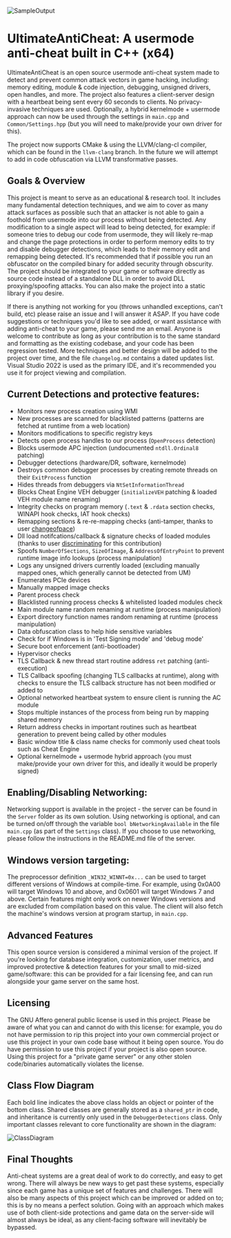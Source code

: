 ![SampleOutput](https://github.com/AlSch092/UltimateAntiCheat/assets/94417808/8e2112b8-2c82-4a38-aca8-ec54aa7d7516)

# UltimateAntiCheat: A usermode anti-cheat built in C++ (x64)

UltimateAntiCheat is an open source usermode anti-cheat system made to detect and prevent common attack vectors in game hacking, including: memory editing, module & code injection, debugging, unsigned drivers, open handles, and more. The project also features a client-server design with a heartbeat being sent every 60 seconds to clients. No privacy-invasive techniques are used. Optionally, a hybrid kernelmode + usermode approach can now be used through the settings in `main.cpp` and `Common/Settings.hpp` (but you will need to make/provide your own driver for this).

The project now supports CMake & using the LLVM/clang-cl compiler, which can be found in the `llvm-clang` branch. In the future we will attempt to add in code obfuscation via LLVM transformative passes.

## Goals & Overview
   This project is meant to serve as an educational & research tool. It includes many fundamental detection techniques, and we aim to cover as many attack surfaces as possible such that an attacker is not able to gain a foothold from usermode into our process without being detected. Any modification to a single aspect will lead to being detected, for example: if someone tries to debug our code from usermode, they will likely re-map and change the page protections in order to perform memory edits to try and disable debugger detections, which leads to their memory edit and remapping being detected. It's recommended that if possible you run an obfuscator on the compiled binary for added security through obscurity. The project should be integrated to your game or software directly as source code instead of a standalone DLL in order to avoid DLL proxying/spoofing attacks. You can also make the project into a static library if you desire. 

   If there is anything not working for you (throws unhandled exceptions, can't build, etc) please raise an issue and I will answer it ASAP. If you have code suggestions or techniques you'd like to see added, or want assistance with adding anti-cheat to your game, please send me an email. Anyone is welcome to contribute as long as your contribution is to the same standard and formatting as the existing codebase, and your code has been regression tested. More techniques and better design will be added to the project over time, and the file `changelog.md` contains a dated updates list. Visual Studio 2022 is used as the primary IDE, and it's recommended you use it for project viewing and compilation.  

## Current Detections and protective features:
- Monitors new process creation using WMI
- New processes are scanned for blacklisted patterns (patterns are fetched at runtime from a web location)
- Monitors modifications to specific registry keys   
- Detects open process handles to our process (`OpenProcess` detection)
- Blocks usermode APC injection (undocumented  `ntdll.Ordinal8` patching)
- Debugger detections (hardware/DR, software, kernelmode)
- Destroys common debugger processes by creating remote threads on their `ExitProcess` function
- Hides threads from debuggers via `NtSetInformationThread`  
- Blocks Cheat Engine VEH debugger (`initializeVEH` patching & loaded VEH module name renaming)
- Integrity checks on program memory (`.text` & `.rdata` section checks, WINAPI hook checks, IAT hook checks)
- Remapping sections & re-re-mapping checks (anti-tamper, thanks to user [changeofpace](https://github.com/changeofpace))
- Dll load notifcations/callback & signature checks of loaded modules (thanks to user [discriminating](https://github.com/discriminating) for this contribution)
- Spoofs `NumberOfSections`, `SizeOfImage`, & `AddressOfEntryPoint` to prevent runtime image info lookups (process manipulation)
- Logs any unsigned drivers currently loaded (excluding manually mapped ones, which generally cannot be detected from UM)
- Enumerates PCIe devices
- Manually mapped image checks
- Parent process check
- Blacklisted running process checks & whitelisted loaded modules check
- Main module name random renaming at runtime (process manipulation)
- Export directory function names random renaming at runtime (process manipulation)
- Data obfuscation class to help hide sensitive variables
- Check for if Windows is in 'Test Signing mode' and 'debug mode'
- Secure boot enforcement (anti-bootloader)
- Hypervisor checks  
- TLS Callback & new thread start routine address `ret` patching (anti-execution)
- TLS Callback spoofing (changing TLS callbacks at runtime), along with checks to ensure the TLS callback structure has not been modified or added to  
- Optional networked heartbeat system to ensure client is running the AC module
- Stops multiple instances of the process from being run by mapping shared memory
- Return address checks in important routines such as heartbeat generation to prevent being called by other modules
- Basic window title & class name checks for commonly used cheat tools such as Cheat Engine
- Optional kernelmode + usermode hybrid approach (you must make/provide your own driver for this, and ideally it would be properly signed)

## Enabling/Disabling Networking:
Networking support is available in the project - the server can be found in the `Server` folder as its own solution. Using networking is optional, and can be turned on/off through the variable `bool bNetworkingAvailable` in the file `main.cpp` (as part of the `Settings` class). If you choose to use networking, please follow the instructions in the README.md file of the server.  

## Windows version targeting:

The preprocessor definition `_WIN32_WINNT=0x...` can be used to target different versions of Windows at compile-time. For example, using 0x0A00 will target Windows 10 and above, and 0x0601 will target Windows 7 and above. Certain features might only work on newer Windows versions and are excluded from compilation based on this value. The client will also fetch the machine's windows version at program startup, in `main.cpp`.

## Advanced Features
This open source version is considered a minimal version of the project. If you're looking for database integration, customization, user metrics, and improved protective & detection features for your small to mid-sized game/software: this can be provided for a fair licensing fee, and can run alongside your game server on the same host.

## Licensing  

The GNU Affero general public license is used in this project. Please be aware of what you can and cannot do with this license: for example, you do not have permission to rip this project into your own commercial project or use this project in your own code base without it being open source. You do have permission to use this project if your project is also open source. Using this project for a "private game server" or any other stolen code/binaries automatically violates the license.

## Class Flow Diagram

Each bold line indicates the above class holds an object or pointer of the bottom class. Shared classes are generally stored as a `shared_ptr` in code, and inheritance is currently only used in the `DebuggerDetections` class. Only important classes relevant to core functionality are shown in the diagram:

![ClassDiagram](https://github.com/user-attachments/assets/1b1ea458-93dd-4e6e-a4c1-ab9f6c3cf96e)

## Final Thoughts

Anti-cheat systems are a great deal of work to do correctly, and easy to get wrong. There will always be new ways to get past these systems, especially since each game has a unique set of features and challenges. There will also be many aspects of this project which can be improved or added on to; this is by no means a perfect solution. Going with an approach which makes use of both client-side protections and game data on the server-side will almost always be ideal, as any client-facing software will inevitably be bypassed. 
